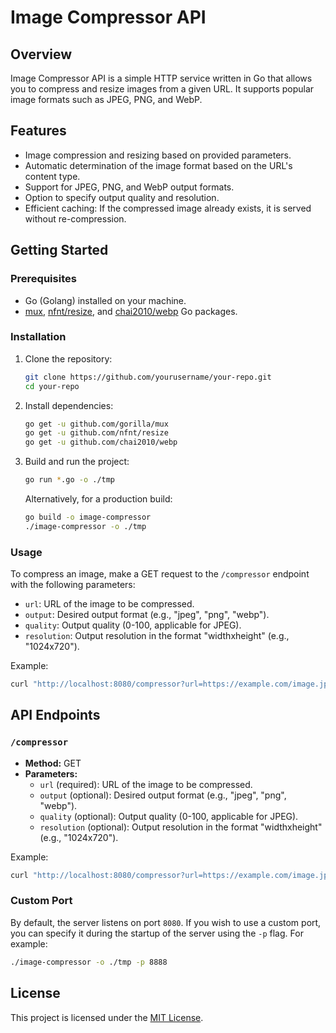 # Image Compressor API

## Overview

Image Compressor API is a simple HTTP service written in Go that allows you to compress and resize images from a given URL. It supports popular image formats such as JPEG, PNG, and WebP.

## Features

- Image compression and resizing based on provided parameters.
- Automatic determination of the image format based on the URL's content type.
- Support for JPEG, PNG, and WebP output formats.
- Option to specify output quality and resolution.
- Efficient caching: If the compressed image already exists, it is served without re-compression.

## Getting Started

### Prerequisites

- Go (Golang) installed on your machine.
- [mux](https://github.com/gorilla/mux), [nfnt/resize](https://github.com/nfnt/resize), and [chai2010/webp](https://github.com/chai2010/webp) Go packages.

### Installation

1. Clone the repository:

   ```bash
   git clone https://github.com/yourusername/your-repo.git
   cd your-repo
   ```

2. Install dependencies:

   ```bash
   go get -u github.com/gorilla/mux
   go get -u github.com/nfnt/resize
   go get -u github.com/chai2010/webp
   ```

3. Build and run the project:

   ```bash
   go run *.go -o ./tmp
   ```

   Alternatively, for a production build:

   ```bash
   go build -o image-compressor
   ./image-compressor -o ./tmp
   ```

### Usage

To compress an image, make a GET request to the `/compressor` endpoint with the following parameters:

- `url`: URL of the image to be compressed.
- `output`: Desired output format (e.g., "jpeg", "png", "webp").
- `quality`: Output quality (0-100, applicable for JPEG).
- `resolution`: Output resolution in the format "widthxheight" (e.g., "1024x720").

Example:

```bash
curl "http://localhost:8080/compressor?url=https://example.com/image.jpg&output=webp&quality=80&resolution=1024x720"
```

## API Endpoints

### `/compressor`

- **Method:** GET
- **Parameters:**
  - `url` (required): URL of the image to be compressed.
  - `output` (optional): Desired output format (e.g., "jpeg", "png", "webp").
  - `quality` (optional): Output quality (0-100, applicable for JPEG).
  - `resolution` (optional): Output resolution in the format "widthxheight" (e.g., "1024x720").

Example:

```bash
curl "http://localhost:8080/compressor?url=https://example.com/image.jpg&output=webp&quality=80&resolution=1024x720"
```

### Custom Port

By default, the server listens on port `8080`. If you wish to use a custom port, you can specify it during the startup of the server using the `-p` flag. For example:

```bash
./image-compressor -o ./tmp -p 8888
```

## License

This project is licensed under the [MIT License](LICENSE).
